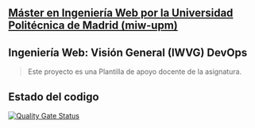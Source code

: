 ## [Máster en Ingeniería Web por la Universidad Politécnica de Madrid (miw-upm)](http://miw.etsisi.upm.es)
## Ingeniería Web: Visión General (IWVG) DevOps
> Este proyecto es una Plantilla de apoyo docente de la asignatura.

## Estado del codigo
[![Quality Gate Status](https://sonarcloud.io/api/project_badges/measure?project=LuisLoboR16_iwvg-devops-lobo-luis&metric=alert_status)](https://sonarcloud.io/summary/new_code?id=LuisLoboR16_iwvg-devops-lobo-luis)


